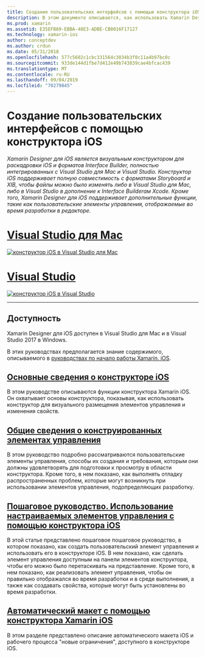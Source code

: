 ```yaml
---
title: Создание пользовательских интерфейсов с помощью конструктора iOS
description: В этом документе описывается, как использовать Xamarin Designer для iOS для создания пользовательского интерфейса приложения с помощью раскадровок и файлов XIB. Он содержит ссылки на документы, которые обсуждают доступность средства, его базовую функциональность, конструктивные элементы управления и предоставляет пошаговые инструкции по его использованию.
ms.prod: xamarin
ms.assetid: E35EFB69-EBBA-40E3-ADBE-CB8016F17127
ms.technology: xamarin-ios
author: conceptdev
ms.author: crdun
ms.date: 05/31/2018
ms.openlocfilehash: 577c5602c1cbc331564c3034b3f0c11a4b97bc0c
ms.sourcegitcommit: 933de144d1fbe7d412e49b743839cae4bfcac439
ms.translationtype: MT
ms.contentlocale: ru-RU
ms.lasthandoff: 09/04/2019
ms.locfileid: "70279845"
---
```

# <a name="building-user-interfaces-with-the-ios-designer"></a>Создание пользовательских интерфейсов с помощью конструктора iOS

_Xamarin Designer для iOS является визуальным конструктором для раскадровки iOS и форматов Interface Builder, полностью интегрированных с Visual Studio для Mac и Visual Studio. Конструктор iOS поддерживает полную совместимость с форматами Storyboard и XIB, чтобы файлы можно было изменять либо в Visual Studio для Mac, либо в Visual Studio в дополнение к Interface Builderам Xcode. Кроме того, Xamarin Designer для iOS поддерживает дополнительные функции, такие как пользовательские элементы управления, отображаемые во время разработки в редакторе._

# <a name="visual-studio-for-mactabmacos"></a>[Visual Studio для Mac](#tab/macos)

[![конструктор iOS в Visual Studio для Mac](images/designer-vsmac-sml.png "Конструктор iOS")](images/designer-vsmac.png#lightbox)

# <a name="visual-studiotabwindows"></a>[Visual Studio](#tab/windows)

[![конструктор iOS в Visual Studio](images/designer-vs.png "Конструктор iOS")](images/designer-vs.png#lightbox)

-----

## <a name="availability"></a>Доступность

Xamarin Designer для iOS доступен в Visual Studio для Mac и в Visual Studio 2017 в Windows.

В этих руководствах предполагается знание содержимого, описываемого в [руководствах по начало работы Xamarin. iOS](~/ios/get-started/index.md).

## <a name="ios-designer-basicsintroductionmd"></a>[Основные сведения о конструкторе iOS](introduction.md)

В этом руководстве описываются функции конструктора Xamarin iOS. Он охватывает основы конструктора, показывая, как использовать конструктор для визуального размещения элементов управления и изменения свойств.

## <a name="designable-controls-overviewios-designable-controls-overviewmd"></a>[Общие сведения о конструированных элементах управления](ios-designable-controls-overview.md)

В этом руководство подробно рассматриваются пользовательские элементы управления, способы их создания и требования, которым они должны удовлетворять для подготовки к просмотру в области конструктора. Кроме того, в нем показано, как выполнять отладку распространенных проблем, которые могут возникнуть при использовании элементов управления, подопределяющих разработку.

## <a name="walkthrough---using-custom-controls-with-ios-designerios-designable-controls-walkthroughmd"></a>[Пошаговое руководство. Использование настраиваемых элементов управления с помощью конструктора iOS](ios-designable-controls-walkthrough.md)

В этой статье представлено пошаговое пошаговое руководство, в котором показано, как создать пользовательский элемент управления и использовать его в конструкторе iOS. В нем показано, как сделать элемент управления доступным на панели элементов конструктора, чтобы его можно было перетаскивать на представление. Кроме того, в нем показано, как реализовать элемент управления, чтобы он правильно отображался во время разработки и в среде выполнения, а также как создавать свойства, которые могут быть установлены во время разработки.

## <a name="auto-layout-with-the-xamarin-ios-designerdesigner-auto-layoutmd"></a>[Автоматический макет с помощью конструктора Xamarin iOS](designer-auto-layout.md)

В этом разделе представлено описание автоматического макета iOS и рабочего процесса "новые ограничения", доступного в конструкторе iOS.
